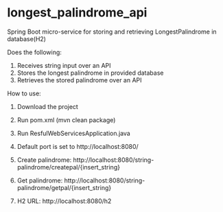 # longest_palindrome_api
Spring Boot micro-service for storing and retrieving LongestPalindrome in database(H2)

Does the following:
1. Receives string input over an API
2. Stores the longest palindrome in provided database
3. Retrieves the stored palindrome over an API

How to use:
1. Download the project
2. Run pom.xml (mvn clean package)
3. Run ResfulWebServicesApplication.java
3. Default port is set to http://localhost:8080/

4. Create palindrome:
http://localhost:8080/string-palindrome/createpal/{insert_string}

5. Get palindrome:
http://localhost:8080/string-palindrome/getpal/{insert_string}

5. H2 URL:
http://localhost:8080/h2

